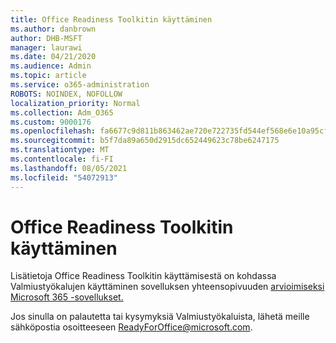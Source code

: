 ```yaml
---
title: Office Readiness Toolkitin käyttäminen
ms.author: danbrown
author: DHB-MSFT
manager: laurawi
ms.date: 04/21/2020
ms.audience: Admin
ms.topic: article
ms.service: o365-administration
ROBOTS: NOINDEX, NOFOLLOW
localization_priority: Normal
ms.collection: Adm_O365
ms.custom: 9000176
ms.openlocfilehash: fa6677c9d811b863462ae720e722735fd544ef568e6e10a95cff35e54948735e
ms.sourcegitcommit: b5f7da89a650d2915dc652449623c78be6247175
ms.translationtype: MT
ms.contentlocale: fi-FI
ms.lasthandoff: 08/05/2021
ms.locfileid: "54072913"
---
```

# <a name="using-the-office-readiness-toolkit"></a>Office Readiness Toolkitin käyttäminen

Lisätietoja Office Readiness Toolkitin käyttämisestä on kohdassa Valmiustyökalujen käyttäminen sovelluksen yhteensopivuuden [arvioimiseksi Microsoft 365 -sovellukset.](https://docs.microsoft.com/DeployOffice/readiness-toolkit-application-compatibility-microsoft-365-apps)

Jos sinulla on palautetta tai kysymyksiä Valmiustyökaluista, lähetä meille sähköpostia osoitteeseen ReadyForOffice@microsoft.com.
